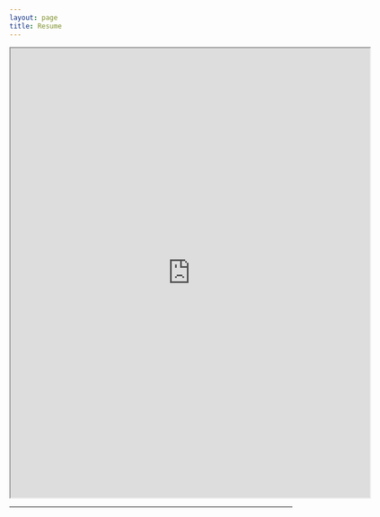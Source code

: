 ```yaml
---
layout: page
title: Resume
---
```



<iframe src="https://drive.google.com/file/d/10WQFrIfN30BjMiB3UApYmBRsVxk6ClKa/preview" width="640" height="800" allow="autoplay"></iframe>

---
